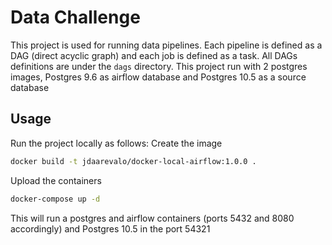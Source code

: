 # Data Challenge

This project is used for running data pipelines. Each pipeline is defined as a DAG (direct acyclic graph) and each job is defined as a task.
All DAGs definitions are under the `dags` directory.
This project run with 2 postgres images, Postgres 9.6 as airflow database and Postgres 10.5 as a source database

## Usage

Run the project locally as follows:
Create the image
```sh
docker build -t jdaarevalo/docker-local-airflow:1.0.0 .
```
Upload the containers
```sh
docker-compose up -d
```
This will run a postgres and airflow containers (ports 5432 and 8080 accordingly) and Postgres 10.5 in the port 54321
